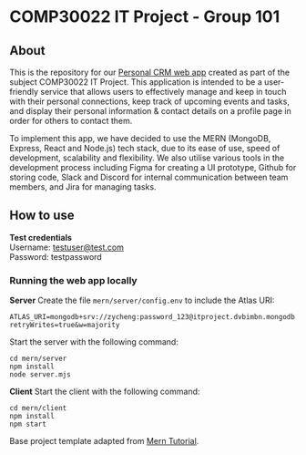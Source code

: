 # COMP30022 IT Project - Group 101
## About
This is the repository for our [Personal CRM web app](https://group101-it-project-client.onrender.com) created as part of the subject COMP30022 IT Project. This application is intended to be a user-friendly service that allows users to effectively manage and keep in touch with their personal connections, keep track of upcoming events and tasks, and display their personal information & contact details on a profile page in order for others to contact them. 

To implement this app, we have decided to use the MERN (MongoDB, Express, React and Node.js) tech stack, due to its ease of use, speed of development, scalability and flexibility. We also utilise various tools in the development process including Figma for creating a UI prototype, Github for storing code, Slack and Discord for internal communication between team members, and Jira for managing tasks.

## How to use
__Test credentials__  
Username: testuser@test.com  
Password: testpassword

### Running the web app locally
__Server__
Create the file `mern/server/config.env` to include the Atlas URI:
```
ATLAS_URI=mongodb+srv://zycheng:password_123@itproject.dvbimbn.mongodb.net/?retryWrites=true&w=majority
```

Start the server with the following command:
```
cd mern/server
npm install
node server.mjs
```

__Client__
Start the client with the following command:
```
cd mern/client
npm install
npm start
```

Base project template adapted from [Mern Tutorial](https://www.mongodb.com/languages/mern-stack-tutorial).
